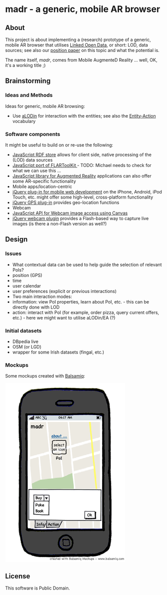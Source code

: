 # madr - a generic, mobile AR browser

## About

This project is about implementing a (research) prototype of a generic, mobile AR browser that utilises [Linked Open Data](http://lod-cloud.net), or short: LOD, data sources; see also our [position paper](http://www.w3.org/2010/06/w3car/exploiting_lod_for_ar.pdf) on this topic and what the potential is.

The name itself, *madr*, comes from Mobile AugmenteD Reality ... well, OK, it's a working title ;)

## Brainstorming

### Ideas and Methods

Ideas for generic, mobile AR browsing:

* Use [aLODin](http://lab.linkeddata.deri.ie/alodin/agent/) for interaction with the entities; see also the [Entity-Action  ](http://purl.org/NET/entity-actions) vocabulary

### Software components 

It might be useful to build on or re-use the following:

* [JavaScript RDF store](https://github.com/antoniogarrote/rdfstore-js/) allows for client side, native processing of the (LOD) data sources
* [JavaScript port of FLARToolKit ](https://github.com/kig/JSARToolKit) - TODO: Michael needs to check for what we can use this ...
* [JavaScript library for Augmented Reality](http://code.google.com/p/js-aruco/) applications can also offer some AR-specific functionality
* Mobile apps/location-centric
 * [jQuery plug-in for mobile web development](http://www.jqtouch.com/) on the iPhone, Android, iPod Touch, etc. might offer some high-level, cross-platform functionality
 * [jQuery GPS plug-in](http://www.birdwingfx.com/jQuery_gps/) provides geo-location functions
* Webcam
 * [JavaScript API for Webcam image access using Canvas](https://github.com/taboca/CamCanvas-API-) 
 * [jQuery webcam plugin](http://www.xarg.org/project/jquery-webcam-plugin/) provides a Flash-based way to capture live images (is there a non-Flash version as well?)


## Design

### Issues

* What contextual data can be used to help guide the selection of relevant PoIs?
 * position (GPS)
 * time
 * user calendar
 * user preferences (explicit or previous interactions)
* Two main interaction modes: 
 * information: view PoI properties, learn about PoI, etc. - this can be directly done with LOD
 * action: interact with PoI (for example, order pizza, query current offers, etc.) - here we might want to utilise aLODin/EA (?)

### Initial datasets

* DBpedia live
* OSM (or LGD)
* wrapper for some Irish datasets (fingal, etc.)

### Mockups

Some mockups created with [Balsamiq](http://balsamiq.com/products/mockups):


![Mockup 0](https://github.com/mhausenblas/madr/raw/master/design/madr-mockup-0.png)


## License

This software is Public Domain.